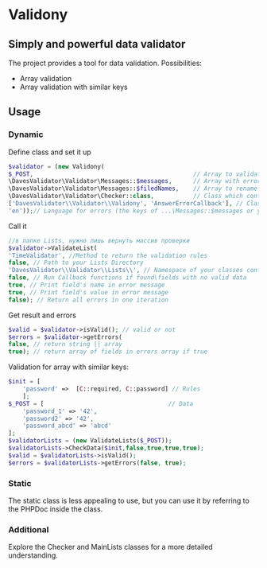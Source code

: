 # Validony
## Simply and powerful data validator
The project provides a tool for data validation.
Possibilities:
- Array validation
- Array validation with similar keys
## Usage
### Dynamic
Define class and set it up
```php
$validator = (new Validony(
$_POST,                                             // Array to validate 
\DavesValidator\Validator\Messages::$messages,      // Array with error messages
\DavesValidator\Validator\Messages::$filedNames,    // Array to rename fields in answer
\DavesValidator\Validator\Checker::class,           // Class which contains validation methods
['DavesValidator\\Validator\\Validony', 'AnswerErrorCallback'], // Class and static method to send validation error
'en'));// Language for errors (the keys of ...\Messages::$messages or your Class for messages)
```
Call it
```php
//в папке Lists, нужно лишь вернуть массив проверки
$validator->ValidateList(
'TimeValidator', //Method to return the validation rules 
false, // Path to your Lists Directory
'DavesValidator\\Validator\\Lists\\', // Namespace of your classes contains in Lists Folder 
false, // Run Callback functions if found\fields with no valid data
true, // Print field's name in error message
true, // Print field's value in error message
false); // Return all errors in one iteration
```
Get result and errors
```php
$valid = $validator->isValid(); // valid or not
$errors = $validator->getErrors(
false, // return string || array
true); // return array of fields in errors array if true
```
Validation for array with similar keys:
```php
$init = [ 
    'password' =>  [C::required, C::password] // Rules
    ];
$_POST = [                                   // Data
    'password_1' => '42',
    'password2' => '42',
    'password_abcd' => 'abcd'
];
$validatorLists = (new ValidateLists($_POST));
$validatorLists->CheckData($init,false,true,true,true);
$valid = $validatorLists->isValid();
$errors = $validatorLists->getErrors(false, true);
```
### Static
The static class is less appealing to use, but you can use it by referring to the PHPDoc inside the class.
### Additional
Explore the Checker and MainLists classes for a more detailed understanding.
